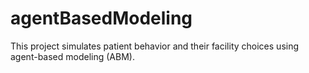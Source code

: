 # agentBasedModeling
This project simulates patient behavior and their facility choices using agent-based modeling (ABM).
